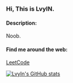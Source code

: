 ### Hi, This is LvyIN.

<!--![](https://github.com/lvyin1122/lvyin1122/blob/master/001.png?raw=true)-->

#### Description:

Noob.

#### Find me around the web:

[LeetCode](https://leetcode.com/lvyin_33/) 
<!-- | [freeCodeCamp](https://www.freecodecamp.org/lvyin33) | [CodePen](https://codepen.io/lvyin1122) -->

[![LvyIn's GitHub stats](https://github-readme-stats.vercel.app/api?username=lvyin1122)](https://github.com/anuraghazra/github-readme-stats)

<!--
**lvyin1122/lvyin1122** is a ✨ _special_ ✨ repository because its `README.md` (this file) appears on your GitHub profile.

Here are some ideas to get you started:

- 🔭 I’m currently working on ...
- 🌱 I’m currently learning ...
- 👯 I’m looking to collaborate on ...
- 🤔 I’m looking for help with ...
- 💬 Ask me about ...
- 📫 How to reach me: ...
- 😄 Pronouns: ...
- ⚡ Fun fact: ...
-->
